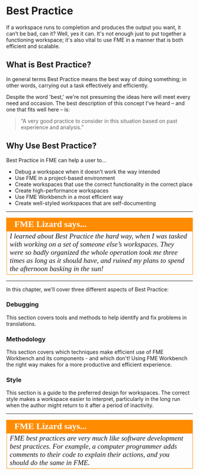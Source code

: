 # Best Practice #

If a workspace runs to completion and produces the output you want, it can’t be bad, can it? Well, yes it can. It's not enough just to put together a functioning workspace; it's also vital to use FME in a manner that is both efficient and scalable.


## What is Best Practice? ##
In general terms Best Practice means the best way of doing something; in other words, carrying out a task effectively and efficiently.

Despite the word 'best,' we're not presuming the ideas here will meet every need and occasion. The best description of this concept I've heard – and one that fits well here – is:

> “A very good practice to consider in this situation based on past experience and analysis.”


## Why Use Best Practice? ##
Best Practice in FME can help a user to…

- Debug a workspace when it doesn’t work the way intended
- Use FME in a project-based environment
- Create workspaces that use the correct functionality in the correct place
- Create high-performance workspaces
- Use FME Workbench in a most efficient way
- Create well-styled workspaces that are self-documenting

---

<!--Person X Says Section-->

<table style="border-spacing: 0px">
<tr>
<td style="vertical-align:middle;background-color:darkorange;border: 2px solid darkorange">
<i class="fa fa-quote-left fa-lg fa-pull-left fa-fw" style="color:white;padding-right: 12px;vertical-align:text-top"></i>
<span style="color:white;font-size:x-large;font-weight: bold;font-family:serif">FME Lizard says...</span>
</td>
</tr>

<tr>
<td style="border: 1px solid darkorange">
<span style="font-family:serif; font-style:italic; font-size:larger">
I learned about Best Practice the hard way, when I was tasked with working on a set of someone else’s workspaces. They were so badly organized the whole operation took me three times as long as it should have, and ruined my plans to spend the afternoon basking in the sun!
</span>
</td>
</tr>
</table>

---

In this chapter, we'll cover three different aspects of Best Practice:

### Debugging ###
This section covers tools and methods to help identify and fix problems in translations.

### Methodology ###
This section covers which techniques make efficient use of FME Workbench and its components - and which don't! Using FME Workbench the right way makes for a more productive and efficient experience.

### Style ###
This section is a guide to the preferred design for workspaces. The correct style makes a workspace easier to interpret, particularly in the long run when the author might return to it after a period of inactivity.


---

<!--Person X Says Section-->

<table style="border-spacing: 0px">
<tr>
<td style="vertical-align:middle;background-color:darkorange;border: 2px solid darkorange">
<i class="fa fa-quote-left fa-lg fa-pull-left fa-fw" style="color:white;padding-right: 12px;vertical-align:text-top"></i>
<span style="color:white;font-size:x-large;font-weight: bold;font-family:serif">FME Lizard says...</span>
</td>
</tr>

<tr>
<td style="border: 1px solid darkorange">
<span style="font-family:serif; font-style:italic; font-size:larger">
FME best practices are very much like software development best practices. For example, a computer programmer adds comments to their code to explain their actions, and you should do the same in FME.
</span>
</td>
</tr>
</table>
